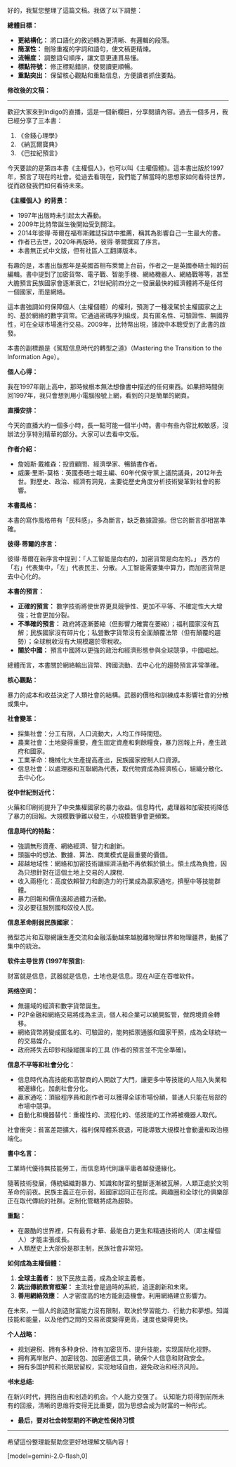 好的，我幫您整理了這篇文稿。我做了以下調整：

**總體目標：**

*   **更結構化：** 將口語化的敘述轉為更清晰、有邏輯的段落。
*   **簡潔性：** 刪除重複的字詞和語句，使文稿更精煉。
*   **流暢度：** 調整語句順序，讓文意更連貫易懂。
*   **標點符號：** 修正標點錯誤，使閱讀更順暢。
*   **重點突出：** 保留核心觀點和重點信息，方便讀者抓住要點。

**修改後的文稿：**

---

歡迎大家來到Indigo的直播，這是一個新欄目，分享閱讀內容。過去一個多月，我已經分享了三本書：

1.  《金錢心理學》
2.  《納瓦爾寶典》
3.  《巴拉紀預言》

今天要談的是第四本書《主權個人》，也可以叫《主權個體》。這本書出版於1997年，預言了現在的社會。從過去看現在，我們能了解當時的思想家如何看待世界，從而啟發我們如何看待未來。

**《主權個人》的背景：**

*   1997年出版時未引起太大轟動。
*   2009年比特幣誕生後開始受到關注。
*   2014年彼得·蒂爾在福布斯雜誌採訪中推薦，稱其為影響自己一生最大的書。
*   作者已去世，2020年再版時，彼得·蒂爾撰寫了序言。
*   本書無正式中文版，但有社區人工翻譯版本。

有趣的是，本書出版那年是英國首相布萊爾上台前，作者之一是英國泰晤士報的前編輯。書中提到了加密貨幣、電子戰、智能手機、網絡機器人、網絡戰等等，甚至大膽預言民族國家會逐漸衰亡，21世紀前四分之一發展最快的經濟體將不是任何一個國家，而是網絡。

這本書強調如何保障個人（主權個體）的權利，預測了一種凌駕於主權國家之上的、基於網絡的數字貨幣。它通過密碼序列組成，具有匿名性、可驗證性、無國界性，可在全球市場進行交易。2009年，比特幣出現，據說中本聰受到了此書的啟發。

本書的副標題是《駕馭信息時代的轉型之道》（Mastering the Transition to the Information Age）。

**個人心得：**

我在1997年剛上高中，那時候根本無法想像書中描述的任何東西。如果把時間倒回1997年，我只會想到用小電腦撥號上網，看到的只是簡單的網頁。

**直播安排：**

今天的直播大約一個多小時，長一點可能一個半小時。書中有些內容比較敏感，沒辦法分享特別精華的部分。大家可以去看中文版。

**作者介紹：**

*   詹姆斯·戴維森：投資顧問、經濟學家、暢銷書作者。
*   威廉·里斯-莫格：英國泰晤士報主編、60年代保守黨上議院議員，2012年去世。對歷史、政治、經濟有洞見，主要從歷史角度分析技術變革對社會的影響。

**本書風格：**

本書的寫作風格帶有「民科感」，多為斷言，缺乏數據證據。但它的斷言卻相當準確。

**彼得·蒂爾的序言：**

彼得·蒂爾在新序言中提到：「人工智能是向右的，加密貨幣是向左的。」 西方的「右」代表集中，「左」代表民主、分散。人工智能需要集中算力，而加密貨幣是去中心化的。

**本書的預言：**

*   **正確的預言：** 數字技術將使世界更具競爭性、更加不平等、不確定性大大增強；社會更加分裂。
*   **不準確的預言：** 政府將逐漸萎縮（但影響力確實在萎縮）；福利國家沒有瓦解；民族國家沒有碎片化；私營數字貨幣沒有全面顛覆法幣（但有顛覆的趨勢）；全球稅收沒有大規模趨於零稅收。
*   **關於中國：** 預言中國將以更強的政治和經濟形態參與全球競爭，中國崛起。

總體而言，本書關於網絡輸出貨幣、跨國流動、去中心化的趨勢預言非常準確。

**核心觀點：**

暴力的成本和收益決定了人類社會的結構。武器的價格和訓練成本影響社會的分散或集中。

**社會變革：**

*   採集社會：分工有限，人口流動大，人均工作時間短。
*   農業社會：土地變得重要，產生固定資產和剩餘糧食，暴力回報上升，產生政府和國家。
*   工業革命：機械化大生產提高產出，民族國家控制人口資源。
*   信息社會：以處理器和互聯網為代表，取代物資成為經濟核心，組織分散化、去中心化。

**從中世紀到近代：**

火藥和印刷術提升了中央集權國家的暴力收益。信息時代，處理器和加密技術降低了暴力的回報。大規模戰爭難以發生，小規模戰爭會更頻繁。

**信息時代的特點：**

*   強調無形資產、網絡經濟、智力和創新。
*   頭腦中的想法、數據、算法、商業模式是最重要的價值。
*   超越地域性：網絡和加密技術讓經濟活動不再依賴於領土。領土成為負擔，因為只想針對在這個土地上交易的人課稅.
*   收入兩極化：高度依賴智力和創造力的行業成為贏家通吃，擠壓中等技能群體。
*   暴力回報和價值遠超過體力活動。
*   沒必要征服別國和奴役人民。

**信息革命削弱民族國家：**

微型芯片和互聯網讓生產交流和金融活動越來越脫離物理世界和物理疆界，動搖了集中的統治。

**软件主导世界 (1997年預言):**

财富就是信息，武器就是信息，土地也是信息。现在AI正在吞噬软件。

**网络空间：**

*   無疆域的經濟和數字貨幣誕生。
*   P2P金融和網絡交易將成為主流，個人和企業可以繞開監管，做跨境資金轉移。
*   網絡貨幣將變成匿名的、可驗證的，能夠抵禦通脹和國家干預，成為全球統一的交易媒介。
*   政府將失去印鈔和操縱匯率的工具 (作者的預言並不完全準確)。

**信息不平等和社會分化：**

*   信息時代為高技能和高智商的人開啟了大門，讓更多中等技能的人陷入失業和被邊緣化，加劇社會分化。
*   贏家通吃：頂級程序員和創作者可以獲得全球市場份額，普通人只能在局部的市場中競爭。
*   自動化和機器替代：重複性的、流程化的、低技能的工作將被機器人取代。

社會衝突：貧富差距擴大，福利保障體系衰退，可能導致大規模社會動盪和政治極端化。

**書中名言：**

工業時代優待無技能勞工，而信息時代則讓平庸者越發邊緣化。

隨著技術發展，傳統組織對暴力、知識和財富的壟斷逐漸被瓦解，人類正處於文明革命的前夜。民族主義正在示弱，超國家認同正在形成。興趣圈和全球化的俱樂部正在取代傳統的社群。定制化管轄將成為趨勢。

**重點：**

*   在嚴酷的世界裡，只有最有才華、最能自力更生和精通技術的人（即主權個人）才能主張成長。
*   人類歷史上大部份是郡主制，民族社會非常短。

**如何成為主權個體：**

1.  **全球主義者：** 放下民族主義，成為全球主義者。
2.  **跳出傳統教育框架：** 主流社會是過時的系統，追逐創新和未來。
3.  **善用網絡效應：** 人才密度高的地方能創造機會。利用網絡建立影響力。

在未來，一個人的創造財富能力沒有限制，取決於學習能力、行動力和夢想。知識技能和能量，以及他們之間的交易密度變得更高，速度也變得更快。

**个人战略：**

*   规划避税、拥有多种身份、持有加密货币、提升技能，实现国际化视野。
*   拥有离岸账户、加密钱包、加密通信工具，确保个人信息和财政安全。
*   拥有多国护照和长期居留权，实现地域自由，避免政治和经济风险。

**书末总结:**

在新兴时代，拥抱自由和创造的机会。个人能力变强了。
认知能力将得到前所未有的回报，清晰的思维将变得无比重要，因为思想会成为财富的一种形式。

*   **最后，要对社会转型期的不确定性保持习惯**

---

希望這份整理能幫助您更好地理解文稿內容！

[model=gemini-2.0-flash,0]
